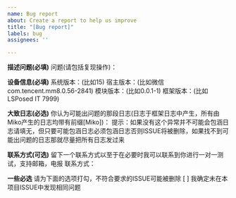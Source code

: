 ```yaml
---
name: Bug report
about: Create a report to help us improve
title: "[Bug report]"
labels: bug
assignees: ''

---
```


**描述问题(必填)**
问题(请包括复现操作)：

**设备信息(必填)**
系统版本：(比如15)
宿主版本：(比如微信com.tencent.mm8.0.56-2841)
模块版本：(比如0.0.1-1)
框架版本：(比如LSPosed IT 7999)

**大致日志(必选)**
你认为可能出问题的那段日志(日志于框架日志中产生，所有由Miko产生的日志均带有前缀[Miko])：
提示：如果没有这个异常并不可能会包涵日志请填无，但只要可能包涵日志必须包涵日志否则ISSUE将被删除，如果找不到可能出问题的日志那就尽量把所有日志发过来

**联系方式(可选)**
留下一个联系方式以至于在必要时我可以联系到你进行一对一测试，支持邮箱，电报
联系方式：

**一些必选**
请为下面的选项打勾，不符合要求的ISSUE可能被删除
[  ] 我确定未在本项目ISSUE中发现相同问题
